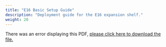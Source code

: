 ```yaml
---
title: "E16 Basic Setup Guide"
description: "Deployment guide for the E16 expansion shelf."
weight: 20
---
```


<object data="https://www.truenas.com/docs/files/E16BSGv1_0.pdf" type="application/pdf" width="95%" height="1000">
  There was an error displaying this PDF, <a href="https://www.truenas.com/docs/files/E16BSGv1_0.pdf">please click here to download the file.</a>
</object>
